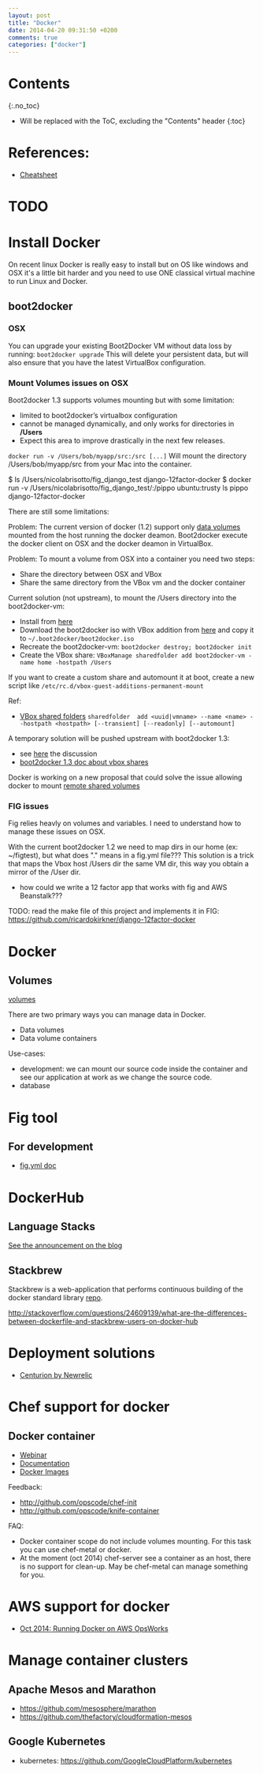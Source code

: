 ```yaml
---
layout: post
title: "Docker"
date: 2014-04-20 09:31:50 +0200
comments: true
categories: ["docker"]
---
```


# Contents
{:.no_toc}

* Will be replaced with the ToC, excluding the "Contents" header
{:toc}


# References:

* [Cheatsheet](https://github.com/wsargent/docker-cheat-sheet)

# TODO

# Install Docker
On recent linux Docker is really easy to install but on OS like
windows and OSX it's a little bit harder and you need to use ONE classical virtual machine to run Linux and Docker.

## boot2docker

### OSX


You can upgrade your existing Boot2Docker VM without data loss by running: `boot2docker upgrade`
This will delete your persistent data, but will also ensure that you have the latest VirtualBox configuration.


### Mount Volumes issues on OSX

Boot2docker 1.3 supports volumes mounting but with some limitation:

* limited to boot2docker’s virtualbox configuration
* cannot be managed dynamically, and only works for directories in **/Users**
* Expect this area to improve drastically in the next few releases.

`docker run -v /Users/bob/myapp/src:/src [...]` Will mount the directory /Users/bob/myapp/src from your Mac into the container.

$ ls /Users/nicolabrisotto/fig_django_test
django-12factor-docker
$ docker run -v /Users/nicolabrisotto/fig_django_test/:/pippo ubuntu:trusty  ls pippo
django-12factor-docker


There are still some limitations:






Problem: The current version of docker (1.2) support only [data volumes](https://docs.docker.com/userguide/dockervolumes/) mounted from the host running the docker deamon. Boot2docker execute the docker client on OSX and the docker deamon in VirtualBox.

Problem: To mount a volume from OSX into a container you need two steps:

* Share the directory between OSX and VBox
* Share the same directory from the VBox vm and the docker container

Current solution (not upstream), to mount the /Users directory into the
boot2docker-vm:

* Install from [here](http://boot2docker.io/)
* Download the boot2docker iso with VBox addition from [here](https://medium.com/boot2docker-lightweight-linux-for-docker/boot2docker-together-with-virtualbox-guest-additions-da1e3ab2465c) and copy it to `~/.boot2docker/boot2docker.iso`
* Recreate the boot2docker-vm:  `boot2docker destroy; boot2docker init`
* Create the VBox share: `VBoxManage sharedfolder add boot2docker-vm -name home -hostpath /Users`

If you want to create a custom share and automount it at boot, create a
new script like `/etc/rc.d/vbox-guest-additions-permanent-mount`

Ref:

* [VBox shared folders](https://www.virtualbox.org/manual/ch04.html#sharedfolders)
`sharedfolder  add <uuid|vmname> --name <name> --hostpath <hostpath> [--transient] [--readonly] [--automount]`

A temporary solution will be pushed upstream with boot2docker 1.3:

* see [here](https://github.com/boot2docker/boot2docker/pull/534) the
discussion
* [boot2docker 1.3 doc about vbox shares](https://github.com/boot2docker/boot2docker#virtualbox-guest-additions)

Docker is working on a new proposal that could solve the issue allowing
docker to mount [remote shared volumes](https://github.com/docker/docker/issues/7249)

### FIG issues
Fig relies heavly on volumes and variables. I need to understand how to
manage these issues on OSX.

With the current boot2docker 1.2 we need to map dirs in our home (ex:
~/figtest), but what does "." means in a fig.yml file??? This solution
is a trick that maps the Vbox host /Users dir the same VM dir, this way
you obtain a mirror of the /User dir.

* how could we write a 12 factor app that works with fig and AWS
Beanstalk??? 


TODO: read the make file of this project and implements it in FIG: https://github.com/ricardokirkner/django-12factor-docker



# Docker

## Volumes

[volumes](https://docs.docker.com/userguide/dockervolumes/) 

There are two primary ways you can manage data in Docker.

* Data volumes
* Data volume containers

Use-cases:

* development: we can mount our source code inside the container and see our application at work as we change the source code.
* database

# Fig tool

## For development

* [fig.yml doc](http://www.fig.sh/yml.html)

# DockerHub

## Language Stacks

[See the announcement on the blog](http://blog.docker.com/2014/09/docker-hub-official-repos-announcing-language-stacks/)

## Stackbrew

Stackbrew is a web-application that performs continuous building of the docker standard library [repo](https://github.com/docker-library/official-images/tree/master/stackbrew).

http://stackoverflow.com/questions/24609139/what-are-the-differences-between-dockerfile-and-stackbrew-users-on-docker-hub


# Deployment solutions

* [Centurion by Newrelic](https://github.com/newrelic/centurion)


# Chef support for docker


## Docker container

* [Webinar](https://www.getchef.com/blog/2014/09/10/webinar-recording-chef-for-containers/)
* [Documentation](http://docs.getchef.com/containers.html)
* [Docker Images](https://hub.docker.com/u/chef)

Feedback:

* http://github.com/opscode/chef-init
* http://github.com/opscode/knife-container

FAQ:

* Docker container scope do not include volumes mounting. For this task
you can use chef-metal or docker.
* At the moment (oct 2014) chef-server see a container as an host, there is no
support for clean-up. May be chef-metal can manage something for you.

# AWS support for docker

* [Oct 2014: Running Docker on AWS OpsWorks](http://blogs.aws.amazon.com/application-management/post/Tx2FPK7NJS5AQC5/Running-Docker-on-AWS-OpsWorks)


# Manage container clusters

## Apache Mesos and Marathon
* https://github.com/mesosphere/marathon
* https://github.com/thefactory/cloudformation-mesos

## Google Kubernetes
* kubernetes: https://github.com/GoogleCloudPlatform/kubernetes

